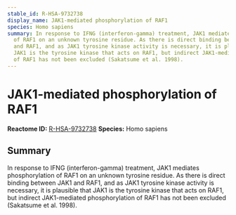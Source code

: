 ```yaml
---
stable_id: R-HSA-9732738
display_name: JAK1-mediated phosphorylation of RAF1
species: Homo sapiens
summary: In response to IFNG (interferon-gamma) treatment, JAK1 mediates phosphorylation
  of RAF1 on an unknown tyrosine residue. As there is direct binding between JAK1
  and RAF1, and as JAK1 tyrosine kinase activity is necessary, it is plausible that
  JAK1 is the tyrosine kinase that acts on RAF1, but indirect JAK1-mediated phosphorylation
  of RAF1 has not been excluded (Sakatsume et al. 1998).
---
```


# JAK1-mediated phosphorylation of RAF1
**Reactome ID:** [R-HSA-9732738](https://reactome.org/content/detail/R-HSA-9732738)
**Species:** Homo sapiens

## Summary

In response to IFNG (interferon-gamma) treatment, JAK1 mediates phosphorylation of RAF1 on an unknown tyrosine residue. As there is direct binding between JAK1 and RAF1, and as JAK1 tyrosine kinase activity is necessary, it is plausible that JAK1 is the tyrosine kinase that acts on RAF1, but indirect JAK1-mediated phosphorylation of RAF1 has not been excluded (Sakatsume et al. 1998).
